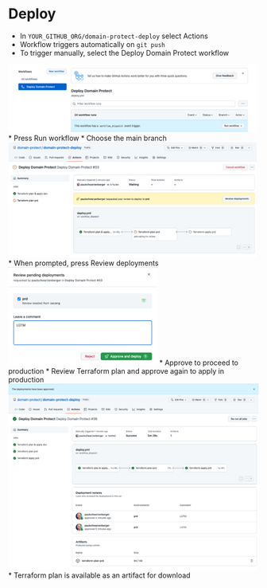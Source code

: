 # Deploy
* In `YOUR_GITHUB_ORG/domain-protect-deploy` select Actions
* Workflow triggers automatically on `git push`
* To trigger manually, select the Deploy Domain Protect workflow
<img src="images/manual-trigger.png" width="500">
* Press Run workflow
* Choose the main branch
<img src="images/workflow-needs-approval.png" width="500">
* When prompted, press Review deployments
<img src="images/workflow-approval.png" width="300"> 
* Approve to proceed to production
* Review Terraform plan and approve again to apply in production
<img src="images/pipeline.png">
* Terraform plan is available as an artifact for download
